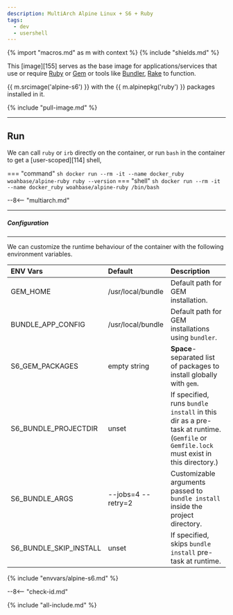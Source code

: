 ```yaml
---
description: MultiArch Alpine Linux + S6 + Ruby
tags:
  - dev
  - usershell
---
```


{% import "macros.md" as m with context %}
{% include "shields.md" %}

This [image][155] serves as the base image for
applications/services that use or require [Ruby][1] or [Gem][2] or
tools like [Bundler][3], [Rake][4] to function.

{{ m.srcimage('alpine-s6') }} with the {{ m.alpinepkg('ruby') }}
packages installed in it.

{% include "pull-image.md" %}

---
Run
---

We can call `ruby` or `irb` directly on the container, or run
`bash` in the container to get a [user-scoped][114] shell,

=== "command"
    ``` sh
    docker run --rm -it --name docker_ruby woahbase/alpine-ruby ruby --version
    ```
=== "shell"
    ``` sh
    docker run --rm -it --name docker_ruby woahbase/alpine-ruby /bin/bash
    ```

--8<-- "multiarch.md"

---
##### Configuration
---

We can customize the runtime behaviour of the container with the
following environment variables.

| ENV Vars               | Default            | Description
| :---                   | :---               | :---
| GEM_HOME               | /usr/local/bundle  | Default path for GEM installation.
| BUNDLE_APP_CONFIG      | /usr/local/bundle  | Default path for GEM installations using `bundler`.
| S6_GEM_PACKAGES        | empty string       | **Space**-separated list of packages to install globally with `gem`.
| S6_BUNDLE_PROJECTDIR   | unset              | If specified, runs `bundle install` in this dir as a pre-task at runtime. (`Gemfile` or `Gemfile.lock` must exist in this directory.)
| S6_BUNDLE_ARGS         | --jobs=4 --retry=2 | Customizable arguments passed to `bundle install` inside the project directory.
| S6_BUNDLE_SKIP_INSTALL | unset              | If specified, skips `bundle install` pre-task at runtime.
{% include "envvars/alpine-s6.md" %}

--8<-- "check-id.md"

[1]: https://www.ruby-lang.org
[2]: https://rubygems.org
[3]: https://bundler.io/
[4]: https://github.com/ruby/rake

{% include "all-include.md" %}
